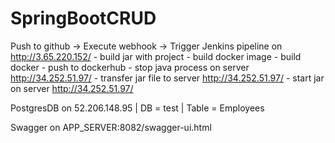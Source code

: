 # SpringBootCRUD


Push to github ->
    Execute webhook ->
        Trigger Jenkins pipeline on http://3.65.220.152/
        - build jar with project
        - build docker image
        - build docker 
        - push to dockerhub 
        - stop java process on server http://34.252.51.97/
        - transfer jar file to server http://34.252.51.97/
        - start jar on server http://34.252.51.97/

PostgresDB on 52.206.148.95 | DB = test | Table = Employees

Swagger on APP_SERVER:8082/swagger-ui.html

